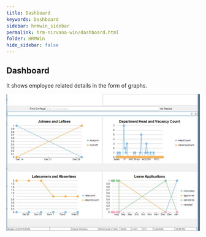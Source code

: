 ```yaml
---
title: Dashboard
keywords: Dashboard
sidebar: hrmwin_sidebar
permalink: hrm-nirvana-win/dashboard.html
folder: HRMWin   
hide_sidebar: false
---
```



## Dashboard

It shows employee related details in the form of graphs.

![](/images/dashboard.jpg)
